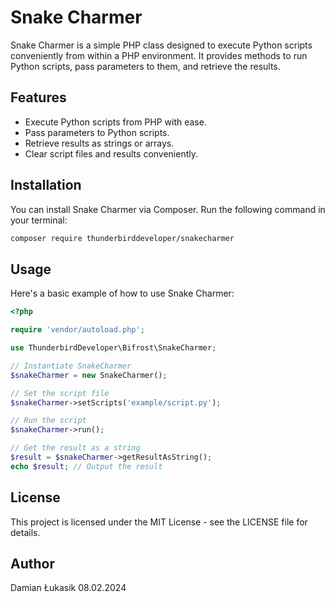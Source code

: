 # Snake Charmer

Snake Charmer is a simple PHP class designed to execute Python scripts conveniently from within a PHP environment. It provides methods to run Python scripts, pass parameters to them, and retrieve the results.

## Features

- Execute Python scripts from PHP with ease.
- Pass parameters to Python scripts.
- Retrieve results as strings or arrays.
- Clear script files and results conveniently.

## Installation

You can install Snake Charmer via Composer. Run the following command in your terminal:

```bash
composer require thunderbirddeveloper/snakecharmer
```

## Usage

Here's a basic example of how to use Snake Charmer:

```php
<?php

require 'vendor/autoload.php'; 

use ThunderbirdDeveloper\Bifrost\SnakeCharmer;

// Instantiate SnakeCharmer
$snakeCharmer = new SnakeCharmer();

// Set the script file
$snakeCharmer->setScripts('example/script.py');

// Run the script
$snakeCharmer->run();

// Get the result as a string
$result = $snakeCharmer->getResultAsString();
echo $result; // Output the result
```

## License

This project is licensed under the MIT License - see the LICENSE file for details.

## Author

Damian Łukasik 08.02.2024
